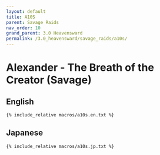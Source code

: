 ```yaml
---
layout: default
title: A10S
parent: Savage Raids
nav_order: 10
grand_parent: 3.0 Heavensward
permalink: /3.0_heavensward/savage_raids/a10s/
---
```


# Alexander - The Breath of the Creator (Savage)

## English
```
{% include_relative macros/a10s.en.txt %}
```

## Japanese
```
{% include_relative macros/a10s.jp.txt %}
```
